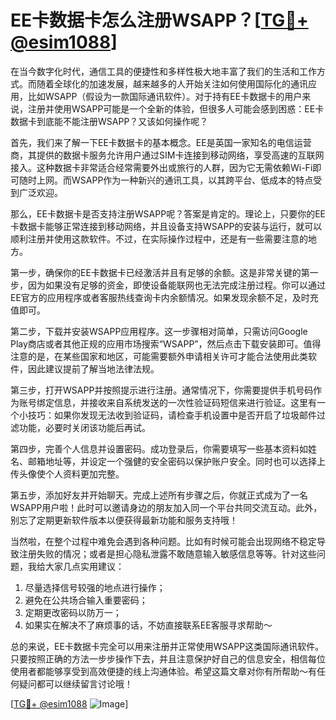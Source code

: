 # EE卡数据卡怎么注册WSAPP？[[TG💪+ @esim1088](https://t.me/s/esim1088)]

在当今数字化时代，通信工具的便捷性和多样性极大地丰富了我们的生活和工作方式。而随着全球化的加速发展，越来越多的人开始关注如何使用国际化的通讯应用，比如WSAPP（假设为一款国际通讯软件）。对于持有EE卡数据卡的用户来说，注册并使用WSAPP可能是一个全新的体验，但很多人可能会感到困惑：EE卡数据卡到底能不能注册WSAPP？又该如何操作呢？

首先，我们来了解一下EE卡数据卡的基本概念。EE是英国一家知名的电信运营商，其提供的数据卡服务允许用户通过SIM卡连接到移动网络，享受高速的互联网接入。这种数据卡非常适合经常需要外出或旅行的人群，因为它无需依赖Wi-Fi即可随时上网。而WSAPP作为一种新兴的通讯工具，以其跨平台、低成本的特点受到广泛欢迎。

那么，EE卡数据卡是否支持注册WSAPP呢？答案是肯定的。理论上，只要你的EE卡数据卡能够正常连接到移动网络，并且设备支持WSAPP的安装与运行，就可以顺利注册并使用这款软件。不过，在实际操作过程中，还是有一些需要注意的地方。

第一步，确保你的EE卡数据卡已经激活并且有足够的余额。这是非常关键的第一步，因为如果没有足够的资金，即使设备能联网也无法完成注册过程。你可以通过EE官方的应用程序或者客服热线查询卡内余额情况。如果发现余额不足，及时充值即可。

第二步，下载并安装WSAPP应用程序。这一步骤相对简单，只需访问Google Play商店或者其他正规的应用市场搜索“WSAPP”，然后点击下载安装即可。值得注意的是，在某些国家和地区，可能需要额外申请相关许可才能合法使用此类软件，因此建议提前了解当地法律法规。

第三步，打开WSAPP并按照提示进行注册。通常情况下，你需要提供手机号码作为账号绑定信息，并接收来自系统发送的一次性验证码短信来进行验证。这里有一个小技巧：如果你发现无法收到验证码，请检查手机设置中是否开启了垃圾邮件过滤功能，必要时关闭该功能后再试。

第四步，完善个人信息并设置密码。成功登录后，你需要填写一些基本资料如姓名、邮箱地址等，并设定一个强健的安全密码以保护账户安全。同时也可以选择上传头像使个人资料更加完整。

第五步，添加好友并开始聊天。完成上述所有步骤之后，你就正式成为了一名WSAPP用户啦！此时可以邀请身边的朋友加入同一个平台共同交流互动。此外，别忘了定期更新软件版本以便获得最新功能和服务支持哦！

当然啦，在整个过程中难免会遇到各种问题。比如有时候可能会出现网络不稳定导致注册失败的情况；或者是担心隐私泄露不敢随意输入敏感信息等等。针对这些问题，我给大家几点实用建议：

1. 尽量选择信号较强的地点进行操作；
2. 避免在公共场合输入重要密码；
3. 定期更改密码以防万一；
4. 如果实在解决不了麻烦事的话，不妨直接联系EE客服寻求帮助～

总的来说，EE卡数据卡完全可以用来注册并正常使用WSAPP这类国际通讯软件。只要按照正确的方法一步步操作下去，并且注意保护好自己的信息安全，相信每位使用者都能够享受到高效便捷的线上沟通体验。希望这篇文章对你有所帮助～有任何疑问都可以继续留言讨论哦！

[[TG💪+ @esim1088](https://t.me/s/esim1088) ![Image](https://i.postimg.cc/4NQfJmqS/Snipaste-2025-05-13-00-14-12.png)]